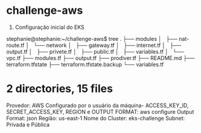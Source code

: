 # challenge-aws

1. Configuração inicial do EKS

stephanie@stephanie:~/challenge-aws$ tree
.
├── modules
│   ├── nat-route.tf
│   └── network
│       ├── gateway.tf
│       ├── internet.tf
│       ├── output.tf
│       ├── privete.tf
│       ├── public.tf
│       ├── variables.tf
│       └── vpc.tf
├── modules.tf
├── output.tf
├── prodiver.tf
├── README.md
├── terraform.tfstate
├── terraform.tfstate.backup
└── variables.tf
# 2 directories, 15 files

Provedor: AWS
Configurado por o usuário da máquina- ACCESS_KEY_ID, SECRET_ACCESS_KEY, REGION e OUTPUT FORMAT: aws configure 
Output Format: json
Região: us-east-1
Nome do Cluster: eks-challenge
Subnet: Privada e Pública

